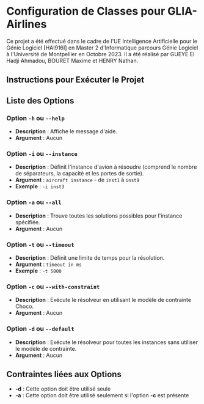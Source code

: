 # Configuration de Classes pour GLIA-Airlines

Ce projet a été effectué dans le cadre de l'UE Intelligence Artificielle pour le Génie Logiciel [HAI916I] en Master 2 d'Informatique parcours Génie Logiciel à l'Université de Montpellier en Octobre 2023. Il a été réalisé par GUEYE El Hadji Ahmadou, BOURET Maxime et HENRY Nathan.

## Instructions pour Exécuter le Projet

## Liste des Options

### Option `-h` ou `--help`
- **Description** : Affiche le message d'aide.
- **Argument** : Aucun

### Option `-i` ou `--instance`
- **Description** : Définit l'instance d'avion à résoudre (comprend le nombre de séparateurs, la capacité et les portes de sortie).
- **Argument** : `aircraft instance` - de `inst1` à `inst9`
- **Exemple** : `-i inst3`

### Option `-a` ou `--all`
- **Description** : Trouve toutes les solutions possibles pour l'instance spécifiée.
- **Argument** : Aucun

### Option `-t` ou `--timeout`
- **Description** : Définit une limite de temps pour la résolution.
- **Argument** : `timeout in ms`
- **Exemple** : `-t 5000`

### Option `-c` ou `--with-constraint`
- **Description** : Exécute le résolveur en utilisant le modèle de contrainte Choco.
- **Argument** : Aucun

### Option `-d` ou `--default`
- **Description** : Exécute le résolveur pour toutes les instances sans utiliser le modèle de contrainte.
- **Argument** : Aucun

## Contraintes liées aux Options

- **-d** : Cette option doit être utilisé seule
- **-a** : Cette option doit être utilisé seulement si l'option **-c** est présente

